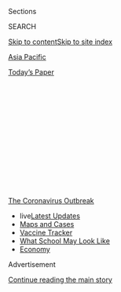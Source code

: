 <div id="app">

<div id="standalone-header">

<div class="interactive-masthead NYTAppHideMasthead css-qz70u6 e1suatyy0">

<div class="section css-ui9rw0 e1suatyy2">

<div class="css-eph4ug er09x8g0">

<div class="css-6n7j50">

</div>

<span class="css-1dv1kvn">Sections</span>

<div class="css-10488qs">

<span class="css-1dv1kvn">SEARCH</span>

</div>

[Skip to content](#site-content)[Skip to site index](#site-index)

</div>

<div id="masthead-section-label" class="css-1wr3we4 eaxe0e00">

[Asia
Pacific](https://www.nytimes.com/section/world/asia)

</div>

<div class="css-10698na e1huz5gh0">

</div>

</div>

<div id="masthead-bar-one" class="section hasLinks css-15hmgas e1csuq9d3">

<div class="css-uqyvli e1csuq9d0">

</div>

<div class="css-1uqjmks e1csuq9d1">

</div>

<div class="css-9e9ivx">

[](https://myaccount.nytimes.com/auth/login?response_type=cookie&client_id=vi)

</div>

<div class="css-1bvtpon e1csuq9d2">

[Today’s
Paper](https://www.nytimes.com/section/todayspaper)

</div>

</div>

</div>

<div class="css-1aor85t" style="opacity:0.000000001;z-index:-1;visibility:hidden">

<div class="css-1hqnpie">

<div class="css-epjblv">

<span class="css-17xtcya">[Asia
Pacific](/section/world/asia)</span><span class="css-x15j1o">|</span><span class="css-fwqvlz">Wuhan
Coronavirus Map: Tracking the Spread of the
Outbreak</span>

</div>

<div class="css-k008qs">

<div class="css-1iwv8en">

<span class="css-18z7m18"></span>

<div>

</div>

</div>

<span class="css-1n6z4y">https://nyti.ms/2TFYMxs</span>

<div class="css-1705lsu">

<div class="css-4xjgmj">

<div class="css-4skfbu" data-role="toolbar" data-aria-label="Social Media Share buttons, Save button, and Comments Panel with current comment count" data-testid="share-tools">

  - 
  - 
  - 
  - 
    
    <div class="css-6n7j50">
    
    </div>

  - 

</div>

</div>

</div>

</div>

</div>

</div>

<div id="NYT_TOP_BANNER_REGION" class="css-mij9hh">

<div>

<div id="styln-prism-menu-1592847958612" class="section interactive-content interactive-size-medium css-1xxkt5x">

<div class="css-17ih8de interactive-body">

<div id="scroll-container" class="css-1gj85ro">

[<span class="styln-title-wrap"><span class="css-1pje3qr">The
Coronavirus</span><span class="css-1pje3qr">
Outbreak</span></span>](https://www.nytimes.com/news-event/coronavirus?action=click&pgtype=Article&state=default&region=TOP_BANNER&context=storylines_menu)

  - <span class="css-kqxiym" data-emphasize="true">live</span>[Latest
    Updates](https://www.nytimes.com/2020/08/02/world/coronavirus-updates.html?action=click&pgtype=Article&state=default&region=TOP_BANNER&context=storylines_menu)
  - [Maps and
    Cases](https://www.nytimes.com/interactive/2020/us/coronavirus-us-cases.html?action=click&pgtype=Article&state=default&region=TOP_BANNER&context=storylines_menu)
  - [Vaccine
    Tracker](https://www.nytimes.com/interactive/2020/science/coronavirus-vaccine-tracker.html?action=click&pgtype=Article&state=default&region=TOP_BANNER&context=storylines_menu)
  - [What School May Look
    Like](https://www.nytimes.com/interactive/2020/07/29/us/schools-reopening-coronavirus.html?action=click&pgtype=Article&state=default&region=TOP_BANNER&context=storylines_menu)
  - [Economy](https://www.nytimes.com/live/2020/07/31/business/stock-market-today-coronavirus?action=click&pgtype=Article&state=default&region=TOP_BANNER&context=storylines_menu)

</div>

</div>

</div>

</div>

</div>

<div id="top-wrapper" class="css-1sy8kpn">

<div id="top-slug" class="css-l9onyx">

Advertisement

</div>

[Continue reading the main
story](#after-top)

<div class="ad top-wrapper" style="text-align:center;height:100%;display:block;min-height:250px">

<div id="top" class="place-ad" data-position="top" data-size-key="top">

</div>

</div>

<div id="after-top">

</div>

</div>

</div>

<div id="site-content" data-role="main">

# Wuhan Coronavirus Map: Tracking the Spread of the Outbreak

<div class="css-1vegfwe interactive-byline-container">

By [<span class="css-1baulvz" itemprop="name">K.K. Rebecca
Lai</span>](https://www.nytimes.com/by/kk-rebecca-lai),
[<span class="css-1baulvz" itemprop="name">Jin
Wu</span>](https://www.nytimes.com/by/jin-wu),
[<span class="css-1baulvz" itemprop="name">Allison
McCann</span>](https://www.nytimes.com/by/allison-mccann),
[<span class="css-1baulvz" itemprop="name">Derek
Watkins</span>](https://www.nytimes.com/by/derek-watkins),
[<span class="css-1baulvz" itemprop="name">Jugal K.
Patel</span>](https://www.nytimes.com/by/jugal-k-patel) and
<span class="css-1baulvz last-byline" itemprop="name">Richard
Harris</span>Updated January 31,
2020

</div>

<div id="interactive-standalone-sharetools" class="css-wkcogx">

<div>

<div class="interactive-sharetools css-9z2bwm" data-role="toolbar" data-aria-label="Social Media Share buttons, Save button, and Comments Panel with current comment count" data-testid="share-tools">

  - 
  - 
  - 
  - 
    
    <div class="css-6n7j50">
    
    </div>

</div>

</div>

</div>

<div id="china-coronavirus-maps" class="section interactive-standard interactive-content interactive-size-scoop css-uc81c" data-id="100000006933915">

<div class="css-17ih8de interactive-body">

<div class="g-story g-freebird g-max-limit" data-prd-dropzone-below-masthead="100000006938224" data-preview-slug="2020-01-21-china-coronavirus">

The [Wuhan
coronavirus](https://www.nytimes.com/2020/01/28/world/asia/china-coronavirus.html)
has sickened more than 4,500 people in Asia, according to statements
from health officials. Many other cases are suspected but not confirmed.
As of Tuesday morning, at least 106 people have died, all in
China.

<div class="g-asset g-svelte" style="max-width: 900px">

### Confirmed cases

<div class="g-svelte" data-component="6">

<div class="container svelte-r78xqy" style="padding: 0 0 83.33333333333334% 0">

<div class="label svelte-qngmwj" style="left: 57.52585973459955%; top: 50.73381436052738%">

<span class="wuhan svelte-5us9p">Wuhan</span>

</div>

<div class="label svelte-qngmwj" style="left: 53.054326190990054%; top: 49.914458865872774%">

<div class="count svelte-1pfmerm">

<span class="svelte-1pfmerm">2,714</span>

</div>

</div>

<div class="label svelte-qngmwj" style="left: 40.10398314119216%; top: 75.44470579520632%">

<div class="count svelte-1pfmerm offset">

<span class="svelte-1pfmerm">14</span>

</div>

</div>

<div class="label svelte-qngmwj" style="left: 87.43903369898669%; top: 40.30938400966%">

<div class="count svelte-1pfmerm offset">

<span class="svelte-1pfmerm">7</span>

</div>

</div>

<div class="label svelte-qngmwj" style="left: 44.892922262569314%; top: 95.86080345624104%">

<div class="count svelte-1pfmerm offset">

<span class="svelte-1pfmerm">7</span>

</div>

</div>

<div class="label svelte-qngmwj" style="left: 74.36130569933684%; top: 40.185677500384614%">

<div class="count svelte-1pfmerm offset">

<span class="svelte-1pfmerm">4</span>

</div>

</div>

<div class="label svelte-qngmwj" style="left: 42.640051264095035%; top: 91.66479069715095%">

<div class="count svelte-1pfmerm offset">

<span class="svelte-1pfmerm">4</span>

</div>

</div>

<div class="label svelte-qngmwj" style="left: 50.610865238198016%; top: 78.31756027949213%">

<div class="count svelte-1pfmerm offset">

<span class="svelte-1pfmerm">2</span>

</div>

</div>

<div class="label svelte-qngmwj" style="left: 22.296039717243602%; top: 55.523275197353875%">

<div class="count svelte-1pfmerm offset">

<span class="svelte-1pfmerm">1</span>

</div>

</div>

<div class="label svelte-qngmwj" style="left: 46.579154666091114%; top: 78.85927550147599%">

<div class="count svelte-1pfmerm offset">

<span class="svelte-1pfmerm">1</span>

</div>

</div>

<div class="label svelte-qngmwj" style="left: 16.707844518208162%; top: 86.66826930048113%">

<div class="count svelte-1pfmerm offset">

<span class="svelte-1pfmerm">1</span>

</div>

</div>

<div class="label svelte-qngmwj" style="left: 87.38495257771854%; top: 36.786043599342094%">

<div class="country svelte-q9xs9d">

<span class="svelte-q9xs9d">JAPAN</span>

</div>

</div>

<div class="label svelte-qngmwj" style="left: 74.31243648028101%; top: 43.00499690472174%">

<div class="country svelte-q9xs9d">

<span class="svelte-q9xs9d">S.
KOREA</span>

</div>

</div>

<div class="label svelte-qngmwj" style="left: 66.98205362190481%; top: 59.48385530128239%">

<div class="country svelte-q9xs9d">

<span class="svelte-q9xs9d">TAIWAN</span>

</div>

</div>

<div class="label svelte-qngmwj" style="left: 27.886678377231846%; top: 38.64404297362707%">

<div class="country svelte-q9xs9d large">

<span class="svelte-q9xs9d">CHINA</span>

</div>

</div>

<div class="label svelte-qngmwj" style="left: 18.112834566063597%; top: 53.38604534695159%">

<div class="country svelte-q9xs9d">

<span class="svelte-q9xs9d">NEPAL</span>

</div>

</div>

<div class="label svelte-qngmwj" style="left: 41.936578855786195%; top: 71.00877580479086%">

<div class="country svelte-q9xs9d">

<span class="svelte-q9xs9d">THAILAND</span>

</div>

</div>

<div class="label svelte-qngmwj" style="left: 53.298672286269294%; top: 75.14086074503723%">

<div class="country svelte-q9xs9d">

<span class="svelte-q9xs9d">VIETNAM</span>

</div>

</div>

<div class="label svelte-qngmwj" style="left: 46.3348085708119%; top: 81.61643543952786%">

<div class="country svelte-q9xs9d">

<span class="svelte-q9xs9d">CAMBODIA</span>

</div>

</div>

<div class="label svelte-qngmwj" style="left: 48.77826952360397%; top: 92.85568120106586%">

<div class="country svelte-q9xs9d">

<span class="svelte-q9xs9d">MALAYSIA</span>

</div>

</div>

</div>

</div>

<div class="g-source">

<span class="g-credit">Sources: The Center for Systems Science and
Engineering (CSSE) at Johns Hopkins University; National Health
Commission of the People's Republic of China; local governments. Note:
Data as of 8 a.m. E.T., Jan. 28</span>

</div>

</div>

The disease has been detected in at least 13 other countries, almost all
involving people who traveled from
China.

<div class="g-asset g-svelte" style="max-width: 900px">

<div class="g-svelte" data-component="7">

<div class="container svelte-r78xqy" style="padding: 0 0 56.25% 0">

<div class="label svelte-qngmwj" style="left: 10.995409801698756%; top: 19.378089365214166%">

<div class="labeled-count">

<span class="count svelte-17v60z9">2</span>
<span class="label top svelte-17v60z9">CANADA</span>

</div>

</div>

<div class="label svelte-qngmwj" style="left: 11.273238293348221%; top: 29.638270708340375%">

<div class="labeled-count">

<span class="count svelte-17v60z9">5</span>
<span class="label bottom svelte-17v60z9">UNITED
STATES</span>

</div>

</div>

<div class="label svelte-qngmwj" style="left: 43.923953672006306%; top: 24.99485822662253%">

<div class="labeled-count">

<span class="count svelte-17v60z9">3</span>
<span class="label left svelte-17v60z9">FRANCE</span>

</div>

</div>

<div class="label svelte-qngmwj" style="left: 46.11153882583743%; top: 21.655240017914668%">

<div class="labeled-count">

<span class="count svelte-17v60z9">1</span>
<span class="label right svelte-17v60z9">GERMANY</span>

</div>

</div>

<div class="label svelte-qngmwj" style="left: 76.45038583782542%; top: 34.89583464341554%">

<div class="labeled-count">

<span class="count svelte-17v60z9">4,600+</span>
<span class="label top svelte-17v60z9">CHINA</span>

</div>

</div>

<div class="label svelte-qngmwj" style="left: 79.28633510833842%; top: 56.76526104111202%">

<div class="labeled-count">

<span class="count svelte-17v60z9">7</span>
<span class="label top svelte-17v60z9">SINGAPORE</span>

</div>

</div>

<div class="label svelte-qngmwj" style="left: 88.31331359229999%; top: 76.6957341186144%">

<div class="labeled-count">

<span class="count svelte-17v60z9">5</span>
<span class="label top svelte-17v60z9">AUSTRALIA</span>

</div>

</div>

</div>

</div>

</div>

Five cases have been confirmed in the United States: a woman in her 60s
in Chicago, a man in his 30s in Washington state, two people in southern
California, and one person in
Arizona.

<div class="g-asset g-svelte" style="max-width: 900px">

<div class="g-svelte" data-component="8">

<div class="container svelte-r78xqy" style="padding: 0 0 56.25% 0">

<div class="label svelte-qngmwj" style="left: 21.43241506387229%; top: 14.168642311594768%">

<div class="labeled-count">

<span class="count svelte-17v60z9">1</span>
<span class="label top svelte-17v60z9">Washington</span>

</div>

</div>

<div class="label svelte-qngmwj" style="left: 17.856269166024887%; top: 48.286139899569505%">

<div class="labeled-count">

<span class="count svelte-17v60z9">2</span>
<span class="label top svelte-17v60z9">California</span>

</div>

</div>

<div class="label svelte-qngmwj" style="left: 27.67171064847307%; top: 57.987096967628%">

<div class="labeled-count">

<span class="count svelte-17v60z9">1</span>
<span class="label top svelte-17v60z9">Arizona</span>

</div>

</div>

<div class="label svelte-qngmwj" style="left: 59.13360989963173%; top: 43.145165863049186%">

<div class="labeled-count">

<span class="count svelte-17v60z9">1</span>
<span class="label top svelte-17v60z9">Illinois</span>

</div>

</div>

<div class="label svelte-qngmwj" style="left: 38.92402218707151%; top: 27.194471662197202%">

<div class="country svelte-q9xs9d large">

<span class="svelte-q9xs9d">UNITED STATES</span>

</div>

</div>

</div>

</div>

<div class="g-source">

<span class="g-credit">Source: Centers for Disease Control and
Prevention</span>

</div>

</div>

The [outbreak
began](https://www.nytimes.com/2020/01/08/health/china-pneumonia-outbreak-virus.html)
in a seafood and poultry market in Wuhan, a city of 11 million people in
central China. But which animal is the source of the virus and how many
people are at risk remain unclear. The virus can spread from [person to
person](https://www.nytimes.com/2020/01/20/world/asia/coronavirus-china-symptoms.html),
but it is not known how easily.

[Follow the latest
updates](https://www.nytimes.com/2020/01/28/world/asia/china-coronavirus.html)
on the coronavirus
outbreak.

## <span class="g-balancer" data-id="9">What’s being done to contain the outbreak?</span>

The Chinese authorities took the [extraordinary
step](https://www.nytimes.com/2020/01/22/world/asia/coronavirus-quarantines-history.html)
of closing off Wuhan, canceling planes and trains leaving the city and
suspending buses, subways and ferries within it. By Friday, at least 12
other cities in Hubei Province had issued travel restrictions, including
Huanggang, home to seven million people, and Ezhou, a city of about one
million.

<div class="g-asset g-graphic" style="max-width: 720px">

<div id="g-lockdown-box" class="ai2html">

<div id="g-lockdown-Artboard_1" class="g-artboard" style="min-width: 720px;" data-aspect-ratio="1.366" data-min-width="720">

<div style="padding: 0 0 73.1944% 0;">

</div>

![](data:image/gif;base64,R0lGODlhCgAKAIAAAB8fHwAAACH5BAEAAAAALAAAAAAKAAoAAAIIhI+py+0PYysAOw==)

<div id="g-ai0-1" class="g-text g-aiAbs g-aiPointText" style="top:26.6159%;margin-top:-16.3px;left:27.6936%;width:76px;">

Railway

networks

</div>

<div id="g-ai0-2" class="g-text g-aiAbs g-aiPointText" style="top:34.0349%;margin-top:-19.4px;left:57.3549%;width:217px;">

About 20 million people live

in these three
cities.

</div>

<div id="g-ai0-3" class="g-blackshadow g-aiAbs g-aiPointText" style="top:35.6292%;margin-top:-8.8px;left:7.5026%;width:78px;">

XIAOGAN

</div>

<div id="g-ai0-4" class="g-text g-aiAbs g-aiPointText" style="top:47.7734%;margin-top:-8.8px;left:64.6619%;width:103px;">

HUANGGANG

</div>

<div id="g-ai0-5" class="g-text g-aiAbs g-aiPointText" style="top:51.948%;margin-top:-8.8px;left:33.0539%;width:69px;">

WUHAN

</div>

<div id="g-ai0-6" class="g-text g-aiAbs g-aiPointText" style="top:71.6823%;margin-top:-8.8px;left:47.7627%;margin-left:-32.5px;width:65px;">

EZHOU

</div>

<div id="g-ai0-7" class="g-Layer_7 g-aiAbs g-aiPointText" style="top:84.8702%;margin-top:-6.3px;left:85.969%;margin-left:-30.5px;width:61px;">

CHINA

</div>

<div id="g-ai0-8" class="g-Layer_7 g-aiAbs g-aiPointText" style="top:89.0934%;margin-top:-7.5px;right:8.4747%;width:58px;">

Wuhan

</div>

</div>

<div id="g-lockdown-Artboard_3" class="g-artboard" style="max-width: 719px;max-height: 599px" data-aspect-ratio="1.2" data-min-width="0" data-max-width="719">

<div style="padding: 0 0 83.3333% 0;">

</div>

![](data:image/gif;base64,R0lGODlhCgAKAIAAAB8fHwAAACH5BAEAAAAALAAAAAAKAAoAAAIIhI+py+0PYysAOw==)

<div id="g-ai1-1" class="g-text g-aiAbs g-aiPointText" style="top:12.8058%;margin-top:-16px;left:51.7572%;width:162px;">

About 20 million people

live in these three
cities.

</div>

<div id="g-ai1-2" class="g-text g-aiAbs g-aiPointText" style="top:22.0987%;margin-top:-15.2px;left:23.2503%;width:72px;">

Railway

networks

</div>

<div id="g-ai1-3" class="g-text g-aiAbs g-aiPointText" style="top:44.4987%;margin-top:-8.2px;left:23.3014%;width:66px;">

WUHAN

</div>

<div id="g-ai1-4" class="g-text g-aiAbs g-aiPointText" style="top:45.6987%;margin-top:-8.2px;left:53.6338%;width:97px;">

HUANGGANG

</div>

<div id="g-ai1-5" class="g-text g-aiAbs g-aiPointText" style="top:69.6987%;margin-top:-8.2px;left:43.9365%;margin-left:-31px;width:62px;">

EZHOU

</div>

<div id="g-ai1-6" class="g-Layer_7 g-aiAbs g-aiPointText" style="top:80.0911%;margin-top:-4.2px;left:79.8115%;margin-left:-27.5px;width:55px;">

CHINA

</div>

<div id="g-ai1-7" class="g-Layer_7 g-aiAbs g-aiPointText" style="top:86.174%;margin-top:-6.4px;right:13.2829%;width:52px;">

Wuhan

</div>

</div>

</div>

<div class="g-source">

<span class="g-credit">Source: OpenStreetMap</span>

</div>

</div>

The restrictions on trains and other forms of public transportation come
just before the Lunar New Year holiday, when hundreds of millions of
people travel around and out of the country.

The restrictions also began spreading beyond Hubei. On Saturday, the
Beijing city government announced that it would suspend all
inter-province buses, effectively limiting road travel into the
capital.

## <span class="g-balancer" data-id="10">How big could the outbreak be?</span>

Researchers at [Northeastern
University](https://www.mobs-lab.org/2019ncov.html) and [Imperial
College
London](https://www.imperial.ac.uk/mrc-global-infectious-disease-analysis/news--wuhan-coronavirus/)
estimate that the number of cases may be five or ten times higher than
what has been reported. Thousands of suspected cases are yet to be
confirmed with tests, and others with the virus may not have sought
medical attention.

On Monday, the Northeastern researchers estimated there may be around
25,000 cases. The estimates will change as more cases are reported and
more information about the virus becomes
known.

<div class="g-asset g-graphic" style="max-width: 600px">

### Estimated number of coronavirus cases

<div id="g-histogram-box" class="ai2html">

<div id="g-histogram-335" class="g-artboard" style="max-width: 335px;max-height: 362px" data-aspect-ratio="0.925" data-min-width="0" data-max-width="599">

<div style="padding: 0 0 108.0597% 0;">

</div>

![](data:image/gif;base64,R0lGODlhCgAKAIAAAB8fHwAAACH5BAEAAAAALAAAAAAKAAoAAAIIhI+py+0PYysAOw==)
![](data:image/gif;base64,R0lGODlhCgAKAIAAAB8fHwAAACH5BAEAAAAALAAAAAAKAAoAAAIIhI+py+0PYysAOw==)
![](data:image/gif;base64,R0lGODlhCgAKAIAAAB8fHwAAACH5BAEAAAAALAAAAAAKAAoAAAIIhI+py+0PYysAOw==)

<div id="g-ai0-1" class="g-chart2 g-aiAbs" style="top:1.6575%;left:5.9693%;width:45.9701%;">

Estimates say there may be about <span class="g-cstyle0">25,000
cases</span> of the virus in
Wuhan.

</div>

<div id="g-ai0-2" class="g-chart2 g-aiAbs g-aiPointText" style="top:56.4165%;margin-top:-7.2px;left:4.426%;width:77px;">

More
likely

</div>

<div id="g-ai0-3" class="g-chart2 g-aiAbs g-aiPointText" style="top:92.6044%;margin-top:-7.2px;left:2.6055%;margin-left:-14.5px;width:29px;">

0

</div>

<div id="g-ai0-4" class="g-chart2 g-aiAbs g-aiPointText" style="top:92.6044%;margin-top:-7.2px;left:25.805%;margin-left:-20.5px;width:41px;">

10k

</div>

<div id="g-ai0-5" class="g-chart2 g-aiAbs g-aiPointText" style="top:92.6044%;margin-top:-7.2px;left:49.6184%;margin-left:-20.5px;width:41px;">

20k

</div>

<div id="g-ai0-6" class="g-chart2 g-aiAbs g-aiPointText" style="top:92.6044%;margin-top:-7.2px;left:73.432%;margin-left:-20.5px;width:41px;">

30k

</div>

<div id="g-ai0-7" class="g-chart2 g-aiAbs g-aiPointText" style="top:92.6044%;margin-top:-7.2px;left:95.5215%;margin-left:-20.5px;width:41px;">

40k

</div>

<div id="g-ai0-8" class="g-chart2 g-aiAbs g-aiPointText" style="top:97.3005%;margin-top:-7.2px;left:36.3413%;width:107px;">

Number of
cases

</div>

</div>

<div id="g-histogram-600" class="g-artboard" style="width:600px; height:448px;" data-aspect-ratio="1.339" data-min-width="600">

<div style="">

</div>

![](data:image/gif;base64,R0lGODlhCgAKAIAAAB8fHwAAACH5BAEAAAAALAAAAAAKAAoAAAIIhI+py+0PYysAOw==)
![](data:image/gif;base64,R0lGODlhCgAKAIAAAB8fHwAAACH5BAEAAAAALAAAAAAKAAoAAAIIhI+py+0PYysAOw==)
![](data:image/gif;base64,R0lGODlhCgAKAIAAAB8fHwAAACH5BAEAAAAALAAAAAAKAAoAAAIIhI+py+0PYysAOw==)

<div id="g-ai1-1" class="g-main g-aiAbs" style="top:4.0179%;left:21.6664%;width:31%;">

Estimates say there may be about <span class="g-cstyle0">25,000
cases</span> of the virus in
Wuhan.

</div>

<div id="g-ai1-2" class="g-main g-aiAbs g-aiPointText" style="top:51.5145%;margin-top:-8.8px;left:2.7816%;width:90px;">

More
likely

</div>

<div id="g-ai1-3" class="g-chart2 g-aiAbs g-aiPointText" style="top:91.9163%;margin-top:-8.8px;left:8.3107%;margin-left:-15.5px;width:31px;">

0

</div>

<div id="g-ai1-4" class="g-chart2 g-aiAbs g-aiPointText" style="top:91.9163%;margin-top:-8.8px;left:29.8601%;margin-left:-23px;width:46px;">

10k

</div>

<div id="g-ai1-5" class="g-chart2 g-aiAbs g-aiPointText" style="top:91.9163%;margin-top:-8.8px;left:51.962%;margin-left:-23px;width:46px;">

20k

</div>

<div id="g-ai1-6" class="g-chart2 g-aiAbs g-aiPointText" style="top:91.9163%;margin-top:-8.8px;left:74.0638%;margin-left:-23px;width:46px;">

30k

</div>

<div id="g-ai1-7" class="g-chart2 g-aiAbs g-aiPointText" style="top:91.9163%;margin-top:-8.8px;left:95.2815%;margin-left:-23px;width:46px;">

40k

</div>

<div id="g-ai1-8" class="g-main g-aiAbs g-aiPointText" style="top:97.7198%;margin-top:-8.8px;left:37.8129%;width:129px;">

Number of cases

</div>

</div>

</div>

<div class="g-source">

<span class="g-credit">Source: Northeastern University’s [Laboratory for
the Modeling of Biological and Socio-technical
Systems](https://www.mobs-lab.org/2019ncov.html). Estimates as of Jan.
27.</span>

</div>

</div>

These estimates are based on [an
analysis](https://www.mobs-lab.org/2019ncov.html) of the population of
Wuhan, the number of cases detected outside of China and the number of
people who travel from Wuhan to other areas. Public health officials
still do not know how the disease is transmitted, and experts urged
caution in interpreting the estimates.

“These are very early models that make several assumptions based on what
evidence is available,” said David Heymann, an epidemiologist at the
London School of Hygiene and Tropical Medicine. “They aren’t truth —
they’re just one step in trying to better understand this
outbreak.”

</div>

</div>

</div>

</div>

<div id="standalone-footer">

<div>

<div>

<div id="interactive-footer-wrapper">

<div class="css-i29ckm">

<div class="interactive-sharetools css-9z2bwm" data-role="toolbar" data-aria-label="Social Media Share buttons, Save button, and Comments Panel with current comment count" data-testid="share-tools">

  - 
  - 
  - 
  - 
    
    <div class="css-6n7j50">
    
    </div>

</div>

</div>

<div>

</div>

<div id="bottom-wrapper" class="css-1ede5it">

<div id="bottom-slug" class="css-l9onyx">

Advertisement

</div>

[Continue reading the main
story](#after-bottom)

<div id="bottom" class="ad bottom-wrapper" style="text-align:center;height:100%;display:block;min-height:90px">

</div>

<div id="after-bottom">

</div>

</div>

## Site Index

<div>

</div>

## Site Information Navigation

  - [© <span>2020</span> <span>The New York Times
    Company</span>](https://help.nytimes.com/hc/en-us/articles/115014792127-Copyright-notice)

<!-- end list -->

  - [NYTCo](https://www.nytco.com/)
  - [Contact
    Us](https://help.nytimes.com/hc/en-us/articles/115015385887-Contact-Us)
  - [Work with us](https://www.nytco.com/careers/)
  - [Advertise](https://nytmediakit.com/)
  - [T Brand Studio](http://www.tbrandstudio.com/)
  - [Your Ad
    Choices](https://www.nytimes.com/privacy/cookie-policy#how-do-i-manage-trackers)
  - [Privacy](https://www.nytimes.com/privacy)
  - [Terms of
    Service](https://help.nytimes.com/hc/en-us/articles/115014893428-Terms-of-service)
  - [Terms of
    Sale](https://help.nytimes.com/hc/en-us/articles/115014893968-Terms-of-sale)
  - [Site
    Map](https://spiderbites.nytimes.com)
  - [Help](https://help.nytimes.com/hc/en-us)
  - [Subscriptions](https://www.nytimes.com/subscription?campaignId=37WXW)

</div>

</div>

</div>

</div>

</div>
